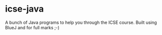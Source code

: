 # icse-java
A bunch of Java programs to help you through the ICSE course. Built using BlueJ and for full marks ;-) 
